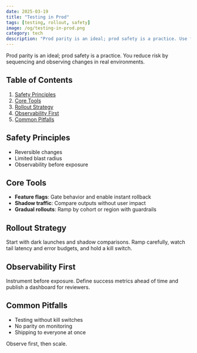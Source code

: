 ```yaml
---
date: 2025-03-19
title: "Testing in Prod"
tags: [testing, rollout, safety]
image: /og/testing-in-prod.png
category: tech
description: "Prod parity is an ideal; prod safety is a practice. Use flags, shadow traffic, and gradual rollouts—observe first, then scale."
---
```


Prod parity is an ideal; prod safety is a practice. You reduce risk by sequencing and observing changes in real environments.

## Table of Contents

1. [Safety Principles](#safety-principles)
2. [Core Tools](#core-tools)
3. [Rollout Strategy](#rollout-strategy)
4. [Observability First](#observability-first)
5. [Common Pitfalls](#common-pitfalls)

## Safety Principles

- Reversible changes
- Limited blast radius
- Observability before exposure

## Core Tools

- **Feature flags**: Gate behavior and enable instant rollback
- **Shadow traffic**: Compare outputs without user impact
- **Gradual rollouts**: Ramp by cohort or region with guardrails

## Rollout Strategy

Start with dark launches and shadow comparisons. Ramp carefully, watch tail latency and error budgets, and hold a kill switch.

## Observability First

Instrument before exposure. Define success metrics ahead of time and publish a dashboard for reviewers.

## Common Pitfalls

- Testing without kill switches
- No parity on monitoring
- Shipping to everyone at once

Observe first, then scale.